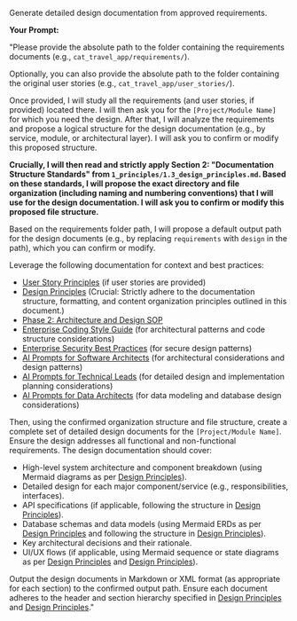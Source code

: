 Generate detailed design documentation from approved requirements.

**Your Prompt:**

"Please provide the absolute path to the folder containing the requirements documents (e.g., `cat_travel_app/requirements/`).

Optionally, you can also provide the absolute path to the folder containing the original user stories (e.g., `cat_travel_app/user_stories/`).

Once provided, I will study all the requirements (and user stories, if provided) located there. I will then ask you for the `[Project/Module Name]` for which you need the design. After that, I will analyze the requirements and propose a logical structure for the design documentation (e.g., by service, module, or architectural layer). I will ask you to confirm or modify this proposed structure.

**Crucially, I will then read and strictly apply Section 2: "Documentation Structure Standards" from `1_principles/1.3_design_principles.md`. Based on these standards, I will propose the exact directory and file organization (including naming and numbering conventions) that I will use for the design documentation. I will ask you to confirm or modify this proposed file structure.**

Based on the requirements folder path, I will propose a default output path for the design documents (e.g., by replacing `requirements` with `design` in the path), which you can confirm or modify.

Leverage the following documentation for context and best practices:
- [User Story Principles](../../1_principles/1.1_user_story_principles.md) (if user stories are provided)
- [Design Principles](../../1_principles/1.3_design_principles.md) (Crucial: Strictly adhere to the documentation structure, formatting, and content organization principles outlined in this document.)
- [Phase 2: Architecture and Design SOP](../../docs/SOPs/phase_2_architecture_design_sop.md)
- [Enterprise Coding Style Guide](../../docs/enterprise_coding_style_guide.md) (for architectural patterns and code structure considerations)
- [Enterprise Security Best Practices](../../docs/enterprise_security_best_practices.md) (for secure design patterns)
- [AI Prompts for Software Architects](../roles/software_architect_prompts.md) (for architectural considerations and design patterns)
- [AI Prompts for Technical Leads](../roles/technical_lead_prompts.md) (for detailed design and implementation planning considerations)
- [AI Prompts for Data Architects](../roles/data_architect_prompts.md) (for data modeling and database design considerations)

Then, using the confirmed organization structure and file structure, create a complete set of detailed design documents for the `[Project/Module Name]`. Ensure the design addresses all functional and non-functional requirements. The design documentation should cover:
- High-level system architecture and component breakdown (using Mermaid diagrams as per [Design Principles](../../1_principles/1.3_design_principles.md#4-mermaid-diagram-guidelines)).
- Detailed design for each major component/service (e.g., responsibilities, interfaces).
- API specifications (if applicable, following the structure in [Design Principles](../../1_principles/1.3_design_principles.md#64-api-specification-template)).
- Database schemas and data models (using Mermaid ERDs as per [Design Principles](../../1_principles/1.3_design_principles.md#42-entity-relationship-diagrams) and following the structure in [Design Principles](../../1_principles/1.3_design_principles.md#63-data-model-template)).
- Key architectural decisions and their rationale.
- UI/UX flows (if applicable, using Mermaid sequence or state diagrams as per [Design Principles](../../1_principles/1.3_design_principles.md#43-sequence-diagrams) and [Design Principles](../../1_principles/1.3_design_principles.md#44-state-diagrams)).

Output the design documents in Markdown or XML format (as appropriate for each section) to the confirmed output path. Ensure each document adheres to the header and section hierarchy specified in [Design Principles](../../1_principles/1.3_design_principles.md#31-document-header) and [Design Principles](../../1_principles/1.3_design_principles.md#32-section-hierarchy)."
